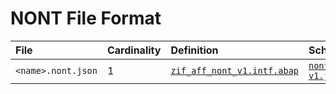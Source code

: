 # NONT File Format

File | Cardinality | Definition | Schema | Example
:--- | :---  | :--- | :--- | :---
`<name>.nont.json` | 1 | [`zif_aff_nont_v1.intf.abap`](./type/zif_aff_nont_v1.intf.abap) | [`nont-v1.json`](./nont-v1.json) | [`zexamplesapobjectnodetype.nont.json`](./examples/zexamplesapobjectnodetype.nont.json)
